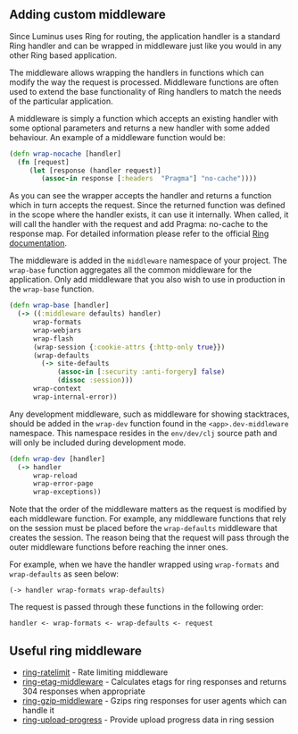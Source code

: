 ## Adding custom middleware

Since Luminus uses Ring for routing, the application handler
is a standard Ring handler and can be wrapped in middleware
just like you would in any other Ring based application.

The middleware allows wrapping the handlers in functions which can modify the way the request is processed. 
Middleware functions are often used to extend the base functionality of Ring handlers to match the needs of 
the particular application.

A middleware is simply a function which accepts an existing handler with some optional parameters and returns a new handler with some added behaviour. An example of a middleware function would be:

```clojure
(defn wrap-nocache [handler]
  (fn [request]
     (let [response (handler request)]
        (assoc-in response [:headers  "Pragma"] "no-cache"))))
```

As you can see the wrapper accepts the handler and returns a function which in turn accepts the request. Since the returned function was defined in the scope where the handler exists, it can use it internally. When called, it will call the handler with the request and add Pragma: no-cache to the response map. For detailed information please refer to the official [Ring documentation](https://github.com/ring-clojure/ring/wiki).


The middleware is added in the `middleware` namespace of your project. The `wrap-base` function aggregates all the common middleware for the application.
Only add middleware that you also wish to use in production in the `wrap-base` function.

```clojure
(defn wrap-base [handler]
  (-> ((:middleware defaults) handler)
      wrap-formats
      wrap-webjars
      wrap-flash
      (wrap-session {:cookie-attrs {:http-only true}})
      (wrap-defaults
        (-> site-defaults
            (assoc-in [:security :anti-forgery] false)
            (dissoc :session)))
      wrap-context
      wrap-internal-error))
```

Any development middleware, such as middleware for showing stacktraces, should be added in the `wrap-dev` function found in the `<app>.dev-middleware` namespace.
This namespace resides in the `env/dev/clj` source path and will only be included during development mode.
 

```clojure
(defn wrap-dev [handler]
  (-> handler
      wrap-reload
      wrap-error-page
      wrap-exceptions))  
```    

Note that the order of the middleware matters as the request is modified by each middleware function. For example, any middleware functions that rely on the session must be placed before the `wrap-defaults` middleware that creates the session. The reason being that the request will pass through the outer middleware functions before reaching the inner ones.

For example, when we have the handler wrapped using `wrap-formats` and `wrap-defaults` as seen below:

```
(-> handler wrap-formats wrap-defaults)
```

The request is passed through these functions in the following order:

```
handler <- wrap-formats <- wrap-defaults <- request
```

## Useful ring middleware

* [ring-ratelimit](https://github.com/myfreeweb/ring-ratelimit) - Rate limiting middleware
* [ring-etag-middleware](https://github.com/mikejs/ring-etag-middleware) - Calculates etags for ring responses and returns 304 responses when appropriate
* [ring-gzip-middleware](https://github.com/amalloy/ring-gzip-middleware) - Gzips ring responses for user agents which can handle it
* [ring-upload-progress](https://github.com/joodie/ring-upload-progress) - Provide upload progress data in ring session
